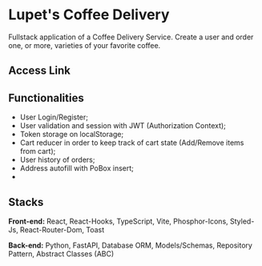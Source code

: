 # Lupet's Coffee Delivery

Fullstack application of a Coffee Delivery Service. Create a user and order one, or more, varieties of your favorite coffee.

## Access Link


## Functionalities

- User Login/Register;
- User validation and session with JWT (Authorization Context);
- Token storage on localStorage;
- Cart reducer in order to keep track of cart state (Add/Remove items from cart);
- User history of orders;
- Address autofill with PoBox insert;
- 
## Stacks

**Front-end:** React, React-Hooks, TypeScript, Vite, Phosphor-Icons, Styled-Js, React-Router-Dom, Toast

**Back-end:** Python, FastAPI, Database ORM, Models/Schemas, Repository Pattern, Abstract Classes (ABC)
